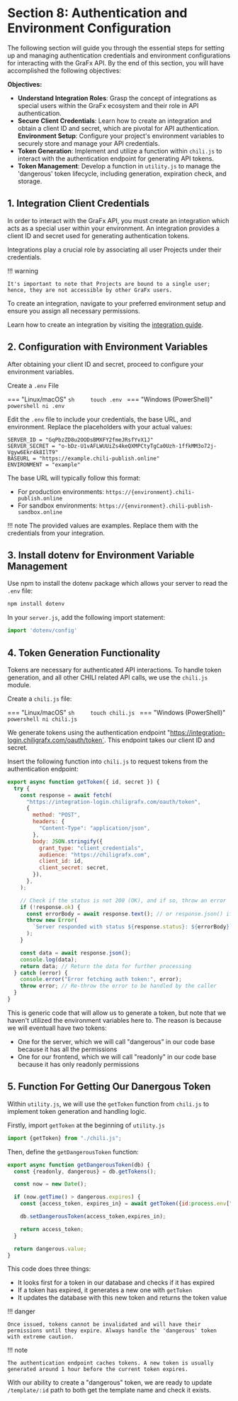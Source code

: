 # Section 8: Authentication and Environment Configuration

The following section will guide you through the essential steps for setting up and managing authentication credentials and environment configurations for interacting with the GraFx API. By the end of this section, you will have accomplished the following objectives:

**Objectives:**

- **Understand Integration Roles**: Grasp the concept of integrations as special users within the GraFx ecosystem and their role in API authentication.
- **Secure Client Credentials**: Learn how to create an integration and obtain a client ID and secret, which are pivotal for API authentication.
**Environment Setup**: Configure your project's environment variables to securely store and manage your API credentials.
- **Token Generation**: Implement and utilize a function within `chili.js` to interact with the authentication endpoint for generating API tokens.
- **Token Management**: Develop a function in `utility.js` to manage the 'dangerous' token lifecycle, including generation, expiration check, and storage.

## 1. Integration Client Credentials

In order to interact with the GraFx API, you must create an integration which acts as a special user within your environment. An integration provides a client ID and secret used for generating authentication tokens.

Integrations play a crucial role by associating all user Projects under their credentials.

!!! warning
    
    It's important to note that Projects are bound to a single user; hence, they are not accessible by other GraFx users.

To create an integration, navigate to your preferred environment setup and ensure you assign all necessary permissions.

Learn how to create an integration by visiting the [integration guide](https://docs.chiligrafx.com/CHILI-GraFx/guides/integrations/).

## 2. Configuration with Environment Variables

After obtaining your client ID and secret, proceed to configure your environment variables.

Create a `.env` File

=== "Linux/macOS"
    ```sh    
    touch .env
    ```
=== "Windows (PowerShell)"
    ```powershell
    ni .env
    ```

Edit the `.env` file to include your credentials, the base URL, and environment. Replace the placeholders with your actual values:

```
SERVER_ID = "GqPbzZD8u2OODsBMXFY2fmeJRsfYvX1J"
SERVER_SECRET = "o-bDz-U1vAFLWUUiZs4keQXMPCtyTgCa0Uzh-1ffkMM3o72j-Vgyw6Ekr4k8IlT9"
BASEURL = "https://example.chili-publish.online"
ENVIRONMENT = "example"
```

The base URL will typically follow this format:
- For production environments: `https://{environment}.chili-publish.online`
- For sandbox environments: `https://{environment}.chili-publish-sandbox.online`

!!! note
    The provided values are examples. Replace them with the credentials from your integration.

## 3. Install dotenv for Environment Variable Management

Use npm to install the dotenv package which allows your server to read the `.env` file:

```sh
npm install dotenv
```

In your `server.js`, add the following import statement:

```js
import 'dotenv/config'
```

## 4. Token Generation Functionality

Tokens are necessary for authenticated API interactions. To handle token generation, and all other CHILI related API calls, we use the `chili.js` module.

Create a `chili.js` file:

=== "Linux/macOS"
    ```sh    
    touch chili.js
    ```
=== "Windows (PowerShell)"
    ```powershell
    ni chili.js
    ```

We generate tokens using the authentication endpoint "https://integration-login.chiligrafx.com/oauth/token`. This endpoint takes our client ID and secret.

Insert the following function into `chili.js` to request tokens from the authentication endpoint:

```js
export async function getToken({ id, secret }) {
  try {
    const response = await fetch(
      "https://integration-login.chiligrafx.com/oauth/token",
      {
        method: "POST",
        headers: {
          "Content-Type": "application/json",
        },
        body: JSON.stringify({
          grant_type: "client_credentials",
          audience: "https://chiligrafx.com",
          client_id: id,
          client_secret: secret,
        }),
      },
    );

    // Check if the status is not 200 (OK), and if so, throw an error
    if (!response.ok) {
      const errorBody = await response.text(); // or response.json() if the server sends JSON error details
      throw new Error(
        `Server responded with status ${response.status}: ${errorBody}`,
      );
    }

    const data = await response.json();
    console.log(data);
    return data; // Return the data for further processing
  } catch (error) {
    console.error("Error fetching auth token:", error);
    throw error; // Re-throw the error to be handled by the caller
  }
}
```

This is generic code that will allow us to generate a token, but note that we haven't utilized the environment variables here to. The reason is because we will eventuall have two tokens:

- One for the server, which we will call "dangerous" in our code base because it has all the permissions
- One for our frontend, which we will call "readonly" in our code base because it has only readonly permissions


## 5. Function For Getting Our Danergous Token

Within `utility.js`, we will use the `getToken` function from `chili.js` to implement token generation and handling logic.

Firstly, import `getToken` at the beginning of `utility.js`

```js
import {getToken} from "./chili.js"; 
```

Then, define the `getDangerousToken` function:

```js
export async function getDangerousToken(db) {
  const {readonly, dangerous} = db.getTokens();

  const now = new Date();

  if (now.getTime() > dangerous.expires) {
    const {access_token, expires_in} = await getToken({id:process.env["SERVER_ID"], secret:process.env["SERVER_SECRET"]});

    db.setDangerousToken(access_token,expires_in);

    return access_token;
  }

  return dangerous.value;
}
```

This code does three things:

- It looks first for a token in our database and checks if it has expired
- If a token has expired, it generates a new one with `getToken`
- It updates the database with this new token and returns the token value


!!! danger

    Once issued, tokens cannot be invalidated and will have their permissions until they expire. Always handle the 'dangerous' token with extreme caution.

!!! note

    The authentication endpoint caches tokens. A new token is usually generated around 1 hour before the current token expires.

With our ability to create a "dangerous" token, we are ready to update `/template/:id` path to both get the template name and check it exists.


